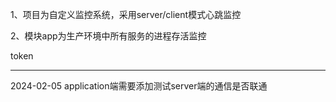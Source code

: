 1、项目为自定义监控系统，采用server/client模式心跳监控

2、模块app为生产环境中所有服务的进程存活监控

token


---
2024-02-05
application端需要添加测试server端的通信是否联通
